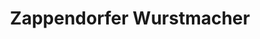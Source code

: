 ---
title: "Zappendorfer Wurstmacher"
url: /oschersleben-bode/zappendorfer-wurstmacher/
shop: Metzgerei
---
